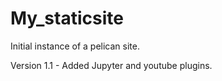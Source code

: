 # My_staticsite

Initial instance of a pelican site.

Version 1.1 - Added Jupyter and youtube plugins.
